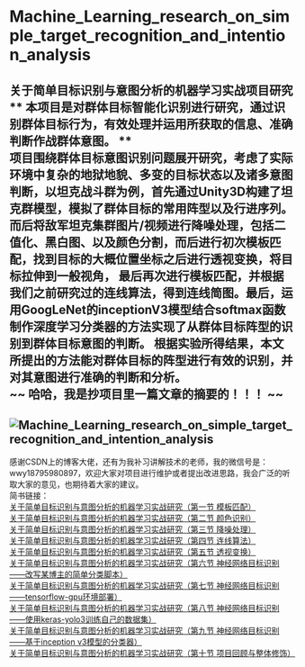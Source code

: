# Machine_Learning_research_on_simple_target_recognition_and_intention_analysis
关于简单目标识别与意图分析的机器学习实战项目研究  
** 本项目是对群体目标智能化识别进行研究，通过识别群体目标行为，有效处理并运用所获取的信息、准确判断作战群体意图。 **  
项目围绕群体目标意图识别问题展开研究，考虑了实际环境中复杂的地狱地貌、多变的目标状态以及诸多意图判断，以坦克战斗群为例，首先通过Unity3D构建了坦克群模型，模拟了群体目标的常用阵型以及行进序列。而后将敌军坦克集群图片/视频进行降噪处理，包括二值化、黑白图、以及颜色分割，而后进行初次模板匹配，找到目标的大概位置坐标之后进行透视变换，将目标拉伸到一般视角，
最后再次进行模板匹配，并根据我们之前研究过的连线算法，得到连线简图。最后，运用GoogLeNet的inceptionV3模型结合softmax函数制作深度学习分类器的方法实现了从群体目标阵型的识别到群体目标意图的判断。
根据实验所得结果，本文所提出的方法能对群体目标的阵型进行有效的识别，并对其意图进行准确的判断和分析。  
~~ 哈哈，我是抄项目里一篇文章的摘要的！！！ ~~  
 ---
![Machine_Learning_research_on_simple_target_recognition_and_intention_analysis](https://upload-images.jianshu.io/upload_images/11477676-5ed9118875e8f7a5.png?imageMogr2/auto-orient/ "项目流程图")  
 ---   
感谢CSDN上的博客大佬，还有为我补习讲解技术的老师，我的微信号是：wwy18795980897，欢迎大家对项目进行维护或者提出改进思路，我会广泛的听取大家的意见，也期待着大家的建议。  
简书链接：  
[关于简单目标识别与意图分析的机器学习实战研究（第一节 模板匹配）](https://www.jianshu.com/p/cc681104c154)  
[关于简单目标识别与意图分析的机器学习实战研究（第二节 颜色识别）](https://www.jianshu.com/p/fdce3790146a)  
[关于简单目标识别与意图分析的机器学习实战研究（第三节 降噪处理）](https://www.jianshu.com/p/0087931ab7e9)  
[关于简单目标识别与意图分析的机器学习实战研究（第四节 连线算法）](https://www.jianshu.com/p/b6ce1d8b99fe)  
[关于简单目标识别与意图分析的机器学习实战研究（第五节 透视变换）](https://www.jianshu.com/p/160dee08db59)  
[关于简单目标识别与意图分析的机器学习实战研究（第六节 神经网络目标识别——改写某博主的简单分类脚本）](https://www.jianshu.com/p/174c32e1452a)  
[关于简单目标识别与意图分析的机器学习实战研究（第七节 神经网络目标识别——tensorflow-gpu环境部署）](https://www.jianshu.com/p/798e9b4a7c21)  
[关于简单目标识别与意图分析的机器学习实战研究（第八节 神经网络目标识别——使用keras-yolo3训练自己的数据集）](https://www.jianshu.com/p/0f6e6a81e269)  
[关于简单目标识别与意图分析的机器学习实战研究（第九节 神经网络目标识别——基于inception v3模型的分类器）](https://www.jianshu.com/p/76832d7eff2f)  
[关于简单目标识别与意图分析的机器学习实战研究（第十节 项目回顾与整体修饰）](https://www.jianshu.com/p/c430da1343d8)  
